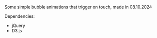 Some simple bubble animations that trigger on touch, made in 08.10.2024

Dependencies:
- jQuery
- D3.js
